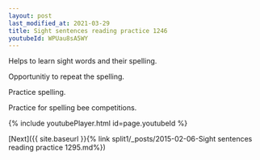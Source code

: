 ```yaml
---
layout: post
last_modified_at: 2021-03-29
title: Sight sentences reading practice 1246
youtubeId: WPUau8sA5WY
---
```

 
 
Helps to learn sight words and their spelling.

Opportunitiy to repeat the spelling. 

Practice spelling. 
 
Practice for spelling bee competitions. 
 
{% include youtubePlayer.html id=page.youtubeId %}
 
 

[Next]({{ site.baseurl }}{% link  split1/_posts/2015-02-06-Sight sentences reading practice 1295.md%})
 
